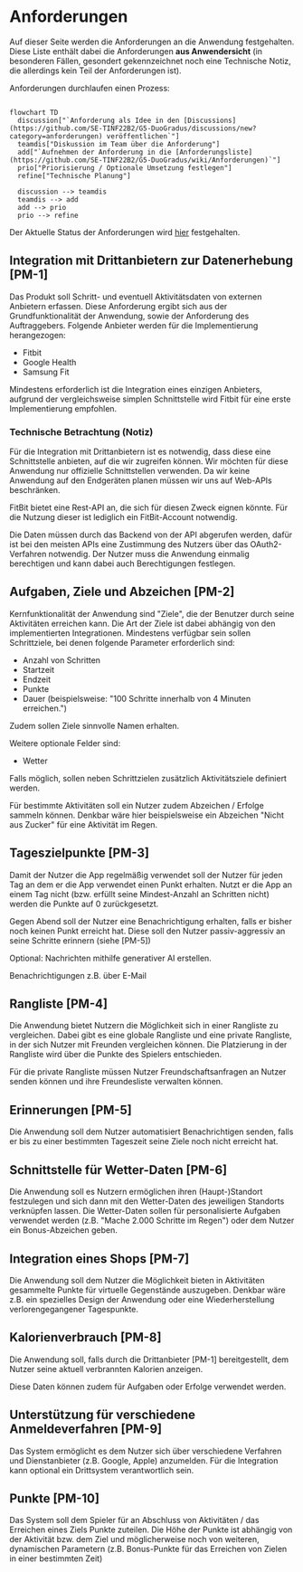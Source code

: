 # Anforderungen

Auf dieser Seite werden die Anforderungen an die Anwendung festgehalten. Diese Liste enthält dabei die Anforderungen **aus Anwendersicht** (in besonderen Fällen, gesondert gekennzeichnet noch eine Technische Notiz, die allerdings kein Teil der Anforderungen ist).

Anforderungen durchlaufen einen Prozess:

```mermaid

flowchart TD
  discussion["`Anforderung als Idee in den [Discussions](https://github.com/SE-TINF22B2/G5-DuoGradus/discussions/new?category=anforderungen) veröffentlichen`"]
  teamdis["Diskussion im Team über die Anforderung"]
  add["`Aufnehmen der Anforderung in die [Anforderungsliste](https://github.com/SE-TINF22B2/G5-DuoGradus/wiki/Anforderungen)`"]
  prio["Priorisierung / Optionale Umsetzung festlegen"]
  refine["Technische Planung"]

  discussion --> teamdis
  teamdis --> add
  add --> prio
  prio --> refine 
```

Der Aktuelle Status der Anforderungen wird [hier](https://github.com/orgs/SE-TINF22B2/projects/19/views/1) festgehalten.

## Integration mit Drittanbietern zur Datenerhebung [PM-1]

Das Produkt soll Schritt- und eventuell Aktivitätsdaten von externen Anbietern erfassen. Diese Anforderung ergibt sich aus der Grundfunktionalität der Anwendung, sowie der Anforderung des Auftraggebers.
Folgende Anbieter werden für die Implementierung herangezogen:

+ Fitbit
+ Google Health
+ Samsung Fit

Mindestens erforderlich ist die Integration eines einzigen Anbieters, aufgrund der vergleichsweise simplen Schnittstelle wird Fitbit für eine erste Implementierung empfohlen.

### Technische Betrachtung (Notiz)

Für die Integration mit Drittanbietern ist es notwendig, dass diese eine Schnittstelle anbieten, auf die wir zugreifen können. Wir möchten für diese Anwendung nur offizielle Schnittstellen verwenden. Da wir keine Anwendung auf den Endgeräten planen müssen wir uns auf Web-APIs beschränken.

FitBit bietet eine Rest-API an, die sich für diesen Zweck eignen könnte. Für die Nutzung dieser ist lediglich ein FitBit-Account notwendig. 

Die Daten müssen durch das Backend von der API abgerufen werden, dafür ist bei den meisten APIs eine Zustimmung des Nutzers über das OAuth2-Verfahren notwendig. Der Nutzer muss die Anwendung einmalig berechtigen und kann dabei auch Berechtigungen festlegen.

## Aufgaben, Ziele und Abzeichen [PM-2]

Kernfunktionalität der Anwendung sind "Ziele", die der Benutzer durch seine Aktivitäten erreichen kann. Die Art der Ziele ist dabei abhängig von den implementierten Integrationen. Mindestens verfügbar sein sollen Schrittziele, bei denen folgende Parameter erforderlich sind:

- Anzahl von Schritten
- Startzeit
- Endzeit
- Punkte
- Dauer (beispielsweise: "100 Schritte innerhalb von 4 Minuten erreichen.")

Zudem sollen Ziele sinnvolle Namen erhalten.

Weitere optionale Felder sind:

+ Wetter

Falls möglich, sollen neben Schrittzielen zusätzlich Aktivitätsziele definiert werden.

Für bestimmte Aktivitäten soll ein Nutzer zudem Abzeichen / Erfolge sammeln können. Denkbar wäre hier beispielsweise ein Abzeichen "Nicht aus Zucker" für eine Aktivität im Regen.

## Tageszielpunkte [PM-3]

Damit der Nutzer die App regelmäßig verwendet soll der Nutzer für jeden Tag an dem er die App verwendet einen Punkt erhalten. Nutzt er die App an einem Tag nicht (bzw. erfüllt seine Mindest-Anzahl an Schritten nicht) werden die Punkte auf 0 zurückgesetzt.

Gegen Abend soll der Nutzer eine Benachrichtigung erhalten, falls er bisher noch keinen Punkt erreicht hat. Diese soll den Nutzer passiv-aggressiv an seine Schritte erinnern (siehe [PM-5])

Optional: Nachrichten mithilfe generativer AI erstellen.

Benachrichtigungen z.B. über E-Mail

## Rangliste [PM-4]

Die Anwendung bietet Nutzern die Möglichkeit sich in einer Rangliste zu vergleichen. Dabei gibt es eine globale Rangliste und eine private Rangliste, in der sich Nutzer mit Freunden vergleichen können. Die Platzierung in der Rangliste wird über die Punkte des Spielers entschieden.

Für die private Rangliste müssen Nutzer Freundschaftsanfragen an Nutzer senden können und ihre Freundesliste verwalten können.

## Erinnerungen [PM-5]

Die Anwendung soll dem Nutzer automatisiert Benachrichtigen senden, falls er bis zu einer bestimmten Tageszeit seine Ziele noch nicht erreicht hat.

## Schnittstelle für Wetter-Daten [PM-6]

Die Anwendung soll es Nutzern ermöglichen ihren (Haupt-)Standort festzulegen und sich dann mit den Wetter-Daten des jeweiligen Standorts verknüpfen lassen.
Die Wetter-Daten sollen für personalisierte Aufgaben verwendet werden (z.B. "Mache 2.000 Schritte im Regen") oder dem Nutzer ein Bonus-Abzeichen geben.

## Integration eines Shops [PM-7]

Die Anwendung soll dem Nutzer die Möglichkeit bieten in Aktivitäten gesammelte Punkte für virtuelle Gegenstände auszugeben. Denkbar wäre z.B. ein spezielles Design der Anwendung oder eine Wiederherstellung verlorengegangener Tagespunkte. 

## Kalorienverbrauch [PM-8]

Die Anwendung soll, falls durch die Drittanbieter [PM-1] bereitgestellt, dem Nutzer seine aktuell verbrannten Kalorien anzeigen.

Diese Daten können zudem für Aufgaben oder Erfolge verwendet werden.

## Unterstützung für verschiedene Anmeldeverfahren [PM-9]

Das System ermöglicht es dem Nutzer sich über verschiedene Verfahren und Dienstanbieter (z.B. Google, Apple) anzumelden. Für die Integration kann optional ein Drittsystem verantwortlich sein.

## Punkte [PM-10]

Das System soll dem Spieler für an Abschluss von Aktivitäten / das Erreichen eines Ziels Punkte zuteilen. Die Höhe der Punkte ist abhängig von der Aktivität bzw. dem Ziel und möglicherweise noch von weiteren, dynamischen Parametern (z.B. Bonus-Punkte für das Erreichen von Zielen in einer bestimmten Zeit)
